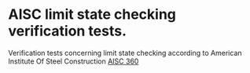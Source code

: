 # AISC limit state checking verification tests.

Verification tests concerning limit state checking according to American Institute Of Steel Construction [AISC 360](https://en.wikipedia.org/wiki/American_Institute_of_Steel_Construction#Technical_Publications)
